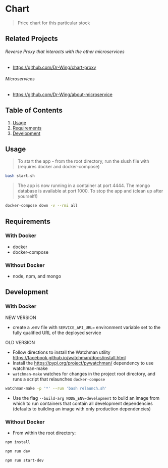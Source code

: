 # Chart
> Price chart for this particular stock

## Related Projects
  ###### Reverse Proxy that interacts with the other microservices
  - https://github.com/Dr-Wing/chart-proxy

  ###### Microservices
  - https://github.com/Dr-Wing/about-microservice

## Table of Contents
1. [Usage](#Usage)
1. [Requirements](#requirements)
1. [Development](#development)

## Usage
> To start the app - from the root directory, run the slush file with (requires docker and docker-compose)
```sh
bash start.sh
```
> The app is now running in a container at port 4444. The mongo database is available at port 1000. To stop the app and (clean up after yourself!)
```sh
docker-compose down -v --rmi all
```

## Requirements
### With Docker
- docker
- docker-compose
### Without Docker
- node, npm, and mongo

## Development
### With Docker
NEW VERSION
- create a .env file with `SERVICE_API_URL=` environment variable set to the fully qualified URL of the deployed service

OLD VERSION
- Follow directions to install the Watchman utility https://facebook.github.io/watchman/docs/install.html
- Install the https://pypi.org/project/pywatchman/ dependency to use watchman-make
- `watchman-make` watches for changes in the project root directory, and runs a script that relaunches `docker-compose`

```sh
watchman-make -p '*' --run 'bash relaunch.sh'
```

- Use the flag `--build-arg NODE_ENV=development` to build an image from which to run containers that contain all development dependencies (defaults to building an image with only production dependencies)

### Without Docker
- From within the root directory:
```sh
npm install
  ```

  ```sh
npm run dev
  ```

  ```sh
npm run start-dev
  ```